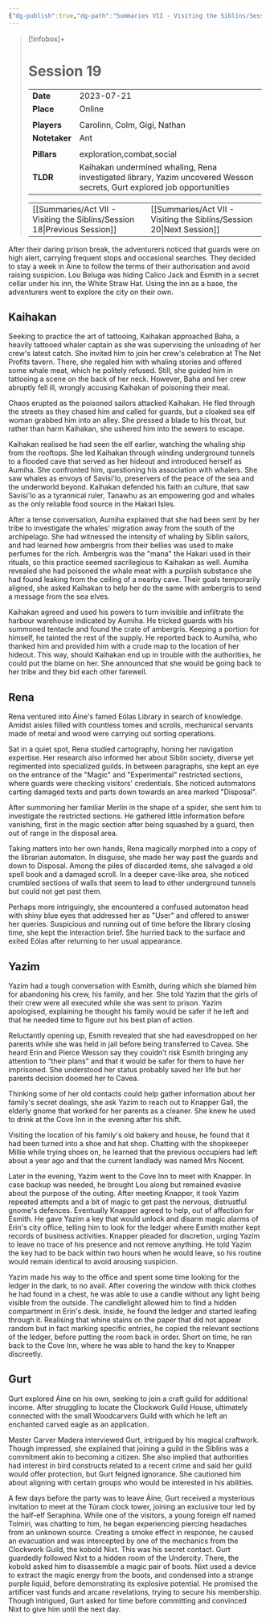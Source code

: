 ```yaml
---
{"dg-publish":true,"dg-path":"Summaries VII - Visiting the Siblíns/Session 19.md","permalink":"/summaries-vii-visiting-the-siblins/session-19/","tags":["session"]}
---
```


> [!infobox]+
> # Session 19
> 
> | | |
> | --- | --- |
> | **Date** | 2023-07-21 |
> | **Place** | Online |
> | | | 
> | **Players** | Carolinn, Colm, Gigi, Nathan |
> | **Notetaker** | Ant |
> | | | 
> | **Pillars** | exploration,combat,social | 
> | **TLDR** | Kaihakan undermined whaling, Rena investigated library, Yazim uncovered Wesson secrets, Gurt explored job opportunities |
> 
> | | |
> | --- | --- |
> | [[Summaries/Act VII - Visiting the Siblíns/Session 18\|Previous Session]] | [[Summaries/Act VII - Visiting the Siblíns/Session 20\|Next Session]] |

After their daring prison break, the adventurers noticed that guards were on high alert, carrying frequent stops and occasional searches. They decided to stay a week in Áine to follow the terms of their authorisation and avoid raising suspicion. Lou Beluga was hiding Calico Jack and Esmith in a secret cellar under his inn, the White Straw Hat. Using the inn as a base, the adventurers went to explore the city on their own. 

## Kaihakan
Seeking to practice the art of tattooing, Kaihakan approached Baha, a heavily tattooed whaler captain as she was supervising the unloading of her crew's latest catch. She invited him to join her crew's celebration at The Net Profits tavern. There, she regaled him with whaling stories and offered some whale meat, which he politely refused. Still, she guided him in tattooing a scene on the back of her neck. However, Baha and her crew abruptly fell ill, wrongly accusing Kaihakan of poisoning their meal.

Chaos erupted as the poisoned sailors attacked Kaihakan. He fled through the streets as they chased him and called for guards, but a cloaked sea elf woman grabbed him into an alley. She pressed a blade to his throat, but rather than harm Kaihakan, she ushered him into the sewers to escape. 

Kaihakan realised he had seen the elf earlier, watching the whaling ship from the rooftops. She led Kaihakan through winding underground tunnels to a flooded cave that served as her hideout and introduced herself as Aumiha. She confronted him, questioning his association with whalers. She saw whales as envoys of Savisi'lo, preservers of the peace of the sea and the underworld beyond. Kaihakan defended his faith an culture, that saw Savisi'lo as a tyrannical ruler, Tanawhu as an empowering god and whales as the only reliable food source in the Hakari Isles. 

After a tense conversation, Aumiha explained that she had been sent by her tribe to investigate the whales' migration away from the south of the archipelago. She had witnessed the intensity of whaling by Siblín sailors, and had learned how ambergris from their bellies was used to make perfumes for the rich. Ambergris was the "mana" the Hakari used in their rituals, so this practice seemed sacrilegious to Kaihakan as well. Aumiha revealed she had poisoned the whale meat with a purplish substance she had found leaking from the ceiling of a nearby cave. Their goals temporarily aligned, she asked Kaihakan to help her do the same with ambergris to send a message from the sea elves. 

Kaihakan agreed and used his powers to turn invisible and infiltrate the harbour warehouse indicated by Aumiha. He tricked guards with his summoned tentacle and found the crate of ambergris. Keeping a portion for himself, he tainted the rest of the supply. He reported back to Aumiha, who thanked him and provided him with a crude map to the location of her hideout. This way, should Kaihakan end up in trouble with the authorities, he could put the blame on her. She announced that she would be going back to her tribe and they bid each other farewell.

## Rena
Rena ventured into Áine's famed Eólas Library in search of knowledge. Amidst aisles filled with countless tomes and scrolls, mechanical servants made of metal and wood were carrying out sorting operations. 

Sat in a quiet spot, Rena studied cartography, honing her navigation expertise. Her research also informed her about Siblín society, diverse yet regimented into specialized guilds. In between paragraphs, she kept an eye on the entrance of the "Magic" and "Experimental" restricted sections, where guards were checking visitors' credentials. She noticed automatons carting damaged texts and parts down towards an area marked "Disposal".

After summoning her familiar Merlin in the shape of a spider, she sent him to investigate the restricted sections. He gathered little information before vanishing, first in the magic section after being squashed by a guard, then out of range in the disposal area. 

Taking matters into her own hands, Rena magically morphed into a copy of the librarian automaton. In disguise, she made her way past the guards and down to Disposal. Among the piles of discarded items, she salvaged a old spell book and a damaged scroll. In a deeper cave-like area, she noticed crumbled sections of walls that seem to lead to other underground tunnels but could not get past them. 

Perhaps more intriguingly, she encountered a confused automaton head with shiny blue eyes that addressed her as "User" and offered to answer her queries. Suspicious and running out of time before the library closing time, she kept the interaction brief. She hurried back to the surface and exited Eólas after returning to her usual appearance. 

## Yazim
Yazim had a tough conversation with Esmith, during which she blamed him for abandoning his crew, his family, and her. She told Yazim that the girls of their crew were all executed while she was sent to prison. Yazim apologised, explaining he thought his family would be safer if he left and that he needed time to figure out his best plan of action. 

Reluctantly opening up, Esmith revealed that she had eavesdropped on her parents while she was held in jail before being transferred to Cavea. She heard Erin and Pierce Wesson say they couldn’t risk Esmith bringing any attention to “their plans” and that it would be safer for them to have her imprisoned. She understood her status probably saved her life but her parents decision doomed her to Cavea.

Thinking some of her old contacts could help gather information about her family's secret dealings, she ask Yazim to reach out to Knapper Gall, the elderly gnome that worked for her parents as a cleaner. She knew he used to drink at the Cove Inn in the evening after his shift.

Visiting the location of his family's old bakery and house, he found that it had been turned into a shoe and hat shop. Chatting with the shopkeeper Millie while trying shoes on, he learned that the previous occupiers had left about a year ago and that the current landlady was named Mrs Nocent.

Later in the evening, Yazim went to the Cove Inn to meet with Knapper. In case backup was needed, he brought Lou along but remained evasive about the purpose of the outing. After meeting Knapper, it took Yazim repeated attempts and a bit of magic to get past the nervous, distrustful gnome's defences. Eventually Knapper agreed to help, out of affection for Esmith. He gave Yazim a key that would unlock and disarm magic alarms of Erin's city office, telling him to look for the ledger where Esmith mother kept records of business activities. Knapper pleaded for discretion, urging Yazim to leave no trace of his presence and not remove anything. He told Yazim the key had to be back within two hours when he would leave, so his routine would remain identical to avoid arousing suspicion.

Yazim made his way to the office and spent some time looking for the ledger in the dark, to no avail. After covering the window with thick clothes he had found in a chest, he was able to use a candle without any light being visible from the outside. The candlelight allowed him to find a hidden compartment in Erin's desk. Inside, he found the ledger and started leafing through it. Realising that whine stains on the paper that did not appear random but in fact marking specific entries, he copied the relevant sections of the ledger, before putting the room back in order. Short on time, he ran back to the Cove Inn, where he was able to hand the key to Knapper discreetly.

## Gurt 
Gurt explored Áine on his own, seeking to join a craft guild for additional income. After struggling to locate the Clockwork Guild House, ultimately connected with the small Woodcarvers Guild with which he left an enchanted carved eagle as an application.

Master Carver Madera interviewed Gurt, intrigued by his magical craftwork. Though impressed, she explained that joining a guild in the Siblíns was a commitment akin to becoming a citizen. She also implied that authorities had interest in bird constructs related to a recent crime and said her guild would offer protection, but Gurt feigned ignorance. She cautioned him about aligning with certain groups who would be interested in his abilities.

A few days before the party was to leave Áine, Gurt received a mysterious invitation to meet at the Túram clock tower, joining an exclusive tour led by the half-elf Seraphina. While one of the visitors, a young foreign elf named Tolmiri, was chatting to him, he began experiencing piercing headaches from an unknown source. Creating a smoke effect in response, he caused an evacuation and was intercepted by one of the mechanics from the Clockwork Guild, the kobold Nixt. This was his secret contact. Gurt guardedly followed Nixt to a hidden room of the Undercity. There, the kobold asked him to disassemble a magic pair of boots. Nixt used a device to extract the magic energy from the boots, and condensed into a strange purple liquid, before demonstrating its explosive potential. He promised the artificer vast funds and arcane revelations, trying to secure his membership. Though intrigued, Gurt asked for time before committing and convinced Nixt to give him until the next day.